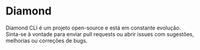 # Diamond
Diamond CLI é um projeto open-source e está em constante evolução. Sinta-se à vontade para enviar pull requests ou abrir issues com sugestões, melhorias ou correções de bugs.
